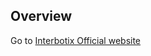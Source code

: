 ## Overview
Go to [Interbotix Official website](https://github.com/Interbotix/interbotix_ros_manipulators/tree/rolling)
